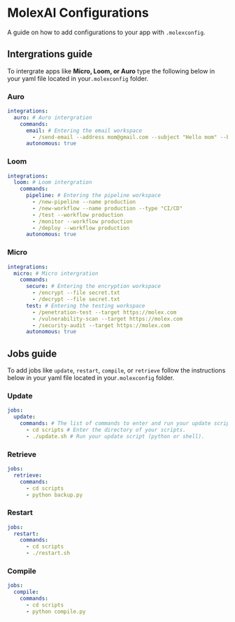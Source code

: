 # MolexAI Configurations
A guide on how to add configurations to your app with `.molexconfig`.

## Intergrations guide
To intergrate apps like **Micro, Loom, or Auro** type the following below in your yaml file located in your`.molexconfig` folder.

### Auro
```yaml
integrations:
  auro: # Auro intergration
    commands: 
      email: # Entering the email workspace
        - /send-email --address mom@gmail.com --subject "Hello mom" --body "How are you doing?"
      autonomous: true
```
### Loom

```yaml
integrations:
  loom: # Loom intergration
    commands:
      pipeline: # Entering the pipeline workspace
        - /new-pipeline --name production
        - /new-workflow --name production --type "CI/CD"
        - /test --workflow production
        - /monitor --workflow production
        - /deploy --workflow production
      autonomous: true
```
### Micro

```yaml
integrations:
  micro: # Micro intergration
    commands:
      secure: # Entering the encryption workspace
        - /encrypt --file secret.txt
        - /decrypt --file secret.txt
      test: # Entering the testing workspace
        - /penetration-test --target https://molex.com
        - /vulnerability-scan --target https://molex.com
        - /security-audit --target https://molex.com
      autonomous: true
```

## Jobs guide
To add jobs like `update`, `restart`, `compile`, or `retrieve` follow the instructions below in your yaml file located in your`.molexconfig` folder.

### Update
```yaml
jobs:
  update:
    commands: # The list of commands to enter and run your update script.
      - cd scripts # Enter the directory of your scripts.
      - ./update.sh # Run your update script (python or shell).
```

### Retrieve
```yaml
jobs:
  retrieve:
    commands:
      - cd scripts
      - python backup.py
```

### Restart
```yaml
jobs:
  restart:
    commands:
      - cd scripts
      - ./restart.sh
```

### Compile
```yaml
jobs:
  compile:
    commands:
      - cd scripts
      - python compile.py
```
